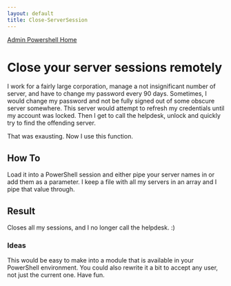 ```yaml
---
layout: default
title: Close-ServerSession
---
```


[Admin Powershell Home](./admin-powershell.md)
# Close your server sessions remotely
I work for a fairly large corporation, manage a not insignificant number of server, and have to change my password every 90 days. Sometimes, I would change my password and not be fully signed out of some obscure server somewhere. This server would attempt to refresh my credentials until my account was locked. Then I get to call the helpdesk, unlock and quickly try to find the offending server.

That was exausting. Now I use this function.

## How To
Load it into a PowerShell session and either pipe your server names in or add them as a parameter. I keep a file with all my servers in an array and I pipe that value through.

## Result
Closes all my sessions, and I no longer call the helpdesk. :)

### Ideas
This would be easy to make into a module that is available in your PowerShell environment. You could also rewrite it a bit to accept any user, not just the current one. Have fun.
